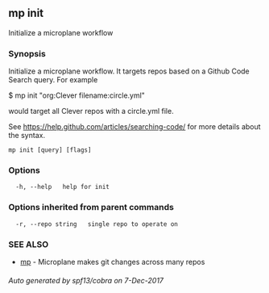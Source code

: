 ## mp init

Initialize a microplane workflow

### Synopsis


Initialize a microplane workflow. It targets repos based on a Github Code Search query. For example

$ mp init "org:Clever filename:circle.yml"

would target all Clever repos with a circle.yml file.

See https://help.github.com/articles/searching-code/ for more details about the syntax.

```
mp init [query] [flags]
```

### Options

```
  -h, --help   help for init
```

### Options inherited from parent commands

```
  -r, --repo string   single repo to operate on
```

### SEE ALSO
* [mp](mp.md)	 - Microplane makes git changes across many repos

###### Auto generated by spf13/cobra on 7-Dec-2017
